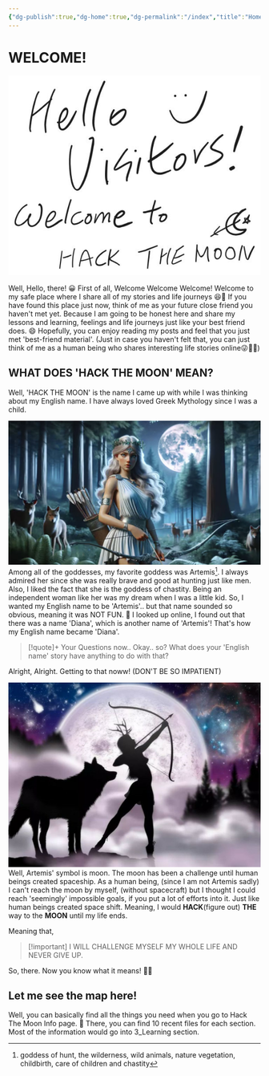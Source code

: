 ```yaml
---
{"dg-publish":true,"dg-home":true,"dg-permalink":"/index","title":"Home","permalink":"/index/","tags":["gardenEntry"],"dgPassFrontmatter":true,"noteIcon":"1"}
---
```


# WELCOME!
![Utilities/Images/Pasted image 20241028014706.jpeg](/img/user/Utilities/Images/Pasted%20image%2020241028014706.jpeg)

Well, Hello, there! 😀
First of all, Welcome Welcome Welcome!
Welcome to my safe place where I share all of my stories and life journeys 😆🥰
If you have found this place just now, think of me as your future close friend you haven't met yet. 
Because I am going to be honest here and share my lessons and learning, feelings and life journeys just like your best friend does. 😄
Hopefully, you can enjoy reading my posts and feel that you just met 'best-friend material'.
(Just in case you haven't felt that, you can just think of me as a human being who shares interesting life stories online😜🫰🏻)

## WHAT DOES 'HACK THE MOON' MEAN?
Well, 'HACK THE MOON' is the name I came up with while I was thinking about my English name.
I have always loved Greek Mythology since I was a child.

![Utilities/Images/Pasted image 20241028172405.jpeg](/img/user/Utilities/Images/Pasted%20image%2020241028172405.jpeg)
Among all of the goddesses, my favorite goddess was Artemis[^1]. 
I always admired her since she was really brave and good at hunting just like men. 
Also, I liked the fact that she is the goddess of chastity.
Being an independent woman like her was my dream when I was a little kid.
So, I wanted my English name to be 'Artemis'.. but that name sounded so obvious, meaning it was NOT FUN. 🤔
I looked up online, I found out that there was a name 'Diana', which is another name of 'Artemis'!
That's how my English name became 'Diana'.

>[!quote]+ Your Questions now..
>Okay.. so?
What does your 'English name' story have anything to do with that?

Alright, Alright.
Getting to that noww! (DON'T BE SO IMPATIENT)

![Utilities/Images/Pasted image 20241028173605.jpeg](/img/user/Utilities/Images/Pasted%20image%2020241028173605.jpeg)
Well, Artemis' symbol is moon.
The moon has been a challenge until human beings created spaceship.
As a human being, (since I am not Artemis sadly) I can't reach the moon by myself, (without spacecraft) but I thought I could reach 'seemingly' impossible goals, if you put a lot of efforts into it. 
Just like human beings created space shift.
Meaning, I would **HACK**(figure out) **THE** way to the **MOON** until my life ends. 

Meaning that,
>[!important] I WILL CHALLENGE MYSELF MY WHOLE LIFE AND NEVER GIVE UP.

So, there. Now you know what it means! 🙂🙂

## Let me see the map here!
Well, you can basically find all the things you need when you go to Hack The Moon Info page. 🫠
There, you can find 10 recent files for each section. 
Most of the information would go into 3_Learning section.




[^1]: goddess of hunt, the wilderness, wild animals, nature vegetation, childbirth, care of children and chastity